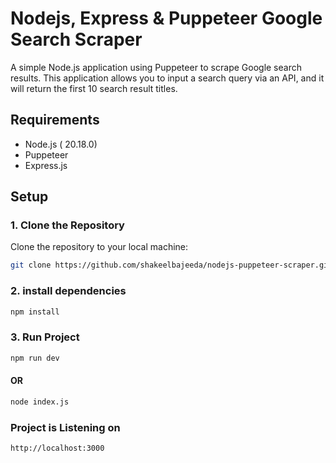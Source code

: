 # Nodejs, Express & Puppeteer Google Search Scraper

A simple Node.js application using Puppeteer to scrape Google search results. This application allows you to input a search query via an API, and it will return the first 10 search result titles.

## Requirements
- Node.js ( 20.18.0)
- Puppeteer
- Express.js

## Setup

### 1. Clone the Repository

Clone the repository to your local machine:

```bash
git clone https://github.com/shakeelbajeeda/nodejs-puppeteer-scraper.git
```
### 2. install dependencies

```bash
npm install
```

### 3. Run Project

```bash
npm run dev
```
#### OR

```bash
node index.js
```

### Project is Listening on

```bash
http://localhost:3000
```







